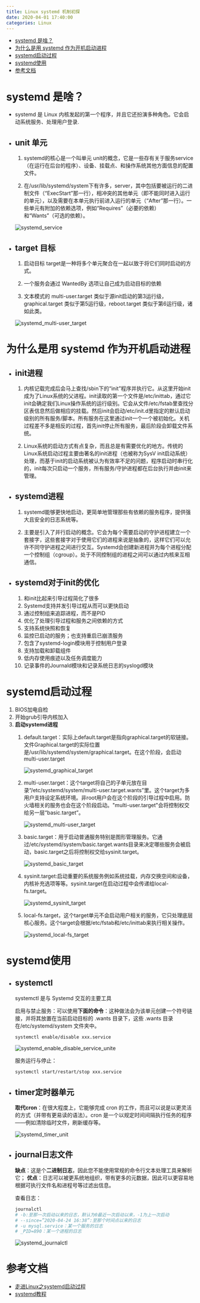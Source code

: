 ```yaml
---
title: Linux systemd 机制初探
date: 2020-04-01 17:40:00
categories: Linux
---
```

<!-- TOC START min:1 max:3 link:true asterisk:false update:true -->
- [systemd 是啥？](#systemd-是啥)
- [为什么是用 systemd 作为开机启动进程](#为什么是用-systemd-作为开机启动进程)
- [systemd启动过程](#systemd启动过程)
- [systemd使用](#systemd使用)
- [参考文档](#参考文档)
<!-- TOC END -->
<!--more-->

# systemd 是啥？
- systemd 是 Linux 内核发起的第一个程序，并且它还扮演多种角色。它会启动系统服务、处理用户登录.

- ## unit 单元
    1. systemd的核心是一个叫单元 unit的概念，它是一些存有关于服务service（在运行在后台的程序）、设备、挂载点、和操作系统其他方面信息的配置文件。

    2. 在/usr/lib/systemd/system下有许多，server，其中包括要被运行的二进制文件（“ExecStart”那一行），相冲突的其他单元（即不能同时进入运行的单元），以及需要在本单元执行前进入运行的单元（“After”那一行）。一些单元有附加的依赖选项，例如“Requires”（必要的依赖）和“Wants”（可选的依赖）。

    ![systemd_service](http://study.jeffqi.cn/linux/systemd_service.jpg)

- ## target 目标
    1. 启动目标 target是一种将多个单元聚合在一起以致于将它们同时启动的方式。

    2. 一个服务会通过 WantedBy 选项让自己成为启动目标的依赖

    3. 文本模式的 multi-user.target 类似于源init启动的第3运行级，graphical.target 类似于第5运行级，reboot.target 类似于第6运行级，诸如此类。

    ![systemd_multi-user_target](http://study.jeffqi.cn/linux/systemd_multi-user_target.jpg)

# 为什么是用 systemd 作为开机启动进程

- ## init进程
    1.  内核记载完成后会马上查找/sbin下的“init”程序并执行它。从这里开始init成为了Linux系统的父进程。init读取的第一个文件是/etc/inittab，通过它init会确定我们Linux操作系统的运行级别。它会从文件/etc/fstab里查找分区表信息然后做相应的挂载。然后init会启动/etc/init.d里指定的默认启动级别的所有服务/脚本。所有服务在这里通过init一个一个被初始化。关机过程差不多是相反的过程，首先init停止所有服务，最后阶段会卸载文件系统。

    2. Linux系统的启动方式有点复杂，而且总是有需要优化的地方。传统的Linux系统启动过程主要由著名的init进程（也被称为SysV init启动系统）处理，而基于init的启动系统被认为有效率不足的问题，程序启动时串行化的，init每次只启动一个服务，所有服务/守护进程都在后台执行并由init来管理。

- ## systemd进程
    1. systemd能够更快地启动，更简单地管理那些有依赖的服务程序，提供强大且安全的日志系统等。

    2. 主要是引入了并行启动的概念。它会为每个需要启动的守护进程建立一个套接字，这些套接字对于使用它们的进程来说是抽象的，这样它们可以允许不同守护进程之间进行交互。Systemd会创建新进程并为每个进程分配一个控制组（cgroup）。处于不同控制组的进程之间可以通过内核来互相通信。

- ## systemd对于init的优化
    1. 和init比起来引导过程简化了很多
    1. Systemd支持并发引导过程从而可以更快启动
    1. 通过控制组来追踪进程，而不是PID
    1. 优化了处理引导过程和服务之间依赖的方式
    1. 支持系统快照和恢复
    1. 监控已启动的服务；也支持重启已崩溃服务
    1. 包含了systemd-login模块用于控制用户登录
    1. 支持加载和卸载组件
    1. 低内存使用痕迹以及任务调度能力
    1. 记录事件的Journald模块和记录系统日志的syslogd模块

# systemd启动过程
1. BIOS加电自检
2. 开始grub引导内核加入
3. **启动systemd进程**
    1.  default.target：实际上default.target是指向graphical.target的软链接。 文件Graphical.target的实际位置是/usr/lib/systemd/system/graphical.target。在这个阶段，会启动multi-user.target

        ![systemd_graphical_target](http://study.jeffqi.cn/linux/systemd_graphical_target.jpg)

    2.  multi-user.target：这个target将自己的子单元放在目录“/etc/systemd/system/multi-user.target.wants”里。这个target为多用户支持设定系统环境。非root用户会在这个阶段的引导过程中启用。防火墙相关的服务也会在这个阶段启动。"multi-user.target"会将控制权交给另一层“basic.target”。

        ![systemd_multi-user_target](http://study.jeffqi.cn/linux/systemd_graphical_target.jpg)

    3.  basic.target：用于启动普通服务特别是图形管理服务。它通过/etc/systemd/system/basic.target.wants目录来决定哪些服务会被启动，basic.target之后将控制权交给sysinit.target。

        ![systemd_basic_target](http://study.jeffqi.cn/linux/systemd_basic_target.jpg)

    4. sysinit.target:启动重要的系统服务例如系统挂载，内存交换空间和设备，内核补充选项等等。sysinit.target在启动过程中会传递给local-fs.target。

        ![systemd_sysinit_target](http://study.jeffqi.cn/linux/systemd_sysinit_target.jpg)

    5. local-fs.target，这个target单元不会启动用户相关的服务，它只处理底层核心服务。这个target会根据/etc/fstab和/etc/inittab来执行相关操作。

        ![systemd_local-fs_target](http://study.jeffqi.cn/linux/systemd_local-fs_target.jpg)

# systemd使用

- ## systemctl

    systemctl 是与 Systemd 交互的主要工具

    启用与禁止服务：可以使用**下面的命令**：这种做法会为该单元创建一个符号链接，并将其放置在当前启动目标的 .wants 目录下，这些 .wants 目录在/etc/systemd/system 文件夹中。

    ```sh
    systemctl enable/disable xxx.service
    ```

    ![systemd_enable_disable_service_unite](http://study.jeffqi.cn/linux/systemd_enable_disable_service_unite.jpg)

    服务运行与停止：
    ```sh
    systemctl start/restart/stop xxx.service
    ```

- ## timer定时器单元
    **取代cron**：在很大程度上，它能够完成 cron 的工作，而且可以说是以更灵活的方式（并带有更易读的语法）。cron 是一个以规定时间间隔执行任务的程序——例如清除临时文件，刷新缓存等。

    ![systemd_timer_unit](http://study.jeffqi.cn/linux/systemd_timer_unit.jpg)

- ##  journal日志文件
    **缺点**：这是个**二进制日志**，因此您不能使用常规的命令行文本处理工具来解析它；
    **优点**：日志可以被更系统地组织，带有更多的元数据，因此可以更容易地根据可执行文件名和进程号等过滤出信息。

    查看日志：
    ```sh
    journalctl
    # -b:至那一次启动以来的日志，默认为0最近一次启动以来，-1为上一次启动
    # --since=”2020-04-24 16:38”:至那个时间点以来的日志
    # -u mysql.service：某一个服务的日志
    # _PID=890：某一个进程的日志
    ```

    ![systemd_journalctl](http://study.jeffqi.cn/linux/systemd_journalctl.jpg)

# 参考文档
- [走进Linux之systemd启动过程](https://linux.cn/article-5457-1.html)
- [systemd教程](https://linux.cn/article-6888-1.html)
